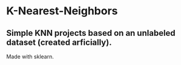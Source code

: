 # K-Nearest-Neighbors
Simple KNN projects based on an unlabeled dataset (created arficially).
---------------------------------------------------------------------------
Made with sklearn.
